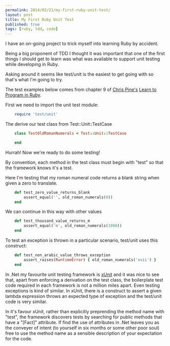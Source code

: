 ```yaml
---
permalink: 2014/02/21/my-first-ruby-unit-test/
layout: post
title: My First Ruby Unit Test
published: true
tags: [ruby, tdd, code]
---
```


I have an on-going project to trick myself into learning Ruby by accident.

Being a big proponent of TDD I thought it was important that one of the first
things I should get to learn was what was available to support unit testing
while developing in Ruby.

Asking around it seems like test/unit is the easiest to get going with so
that's what I'm going to try.

The test examples below comes from chapter 9 of [Chris Pine's](https://pine.fm/)
[Learn to Program in Ruby](http://www.pragprog.com/titles/ltp2/learn-to-program-2nd-edition).

First we need to import the unit test module:

```ruby
    require 'test/unit'
```

The derive our test class from Test::Unit::TestCase

```ruby
    class TestOldRomanNumerals < Test::Unit::TestCase

    end
```

Hurrah! Now we're ready to do some testing!

By convention, each method in the test class must begin with "test" so that
the framework knows it's a test.

Here I'm testing that my roman numeral code returns a blank string when given a
zero to translate.

```ruby
    def test_zero_value_returns_blank
    	assert_equal('', old_roman_numerals(0))
    end
```

We can continue in this way with other values

```ruby
    def test_thousand_value_returns_m
    	assert_equal('m', old_roman_numerals(1000))
    end
```

To test an exception is thrown in a particular scenario, test/unit uses this
construct:

```ruby
    def test_non_arabic_value_throws_exception
    	assert_raises(RuntimeError) { old_roman_numerals('xvii') }
    end
```

In .Net my favourite unit testing framework is [xUnit](http://xunit.net) and
it was nice to see that, apart from enforcing a derivation on the test class,
the boilerplate test code required in each framework is not a million miles
apart. Even testing exceptions is kind of similar. In xUnit, there is a
construct to assert a given lambda expression throws an expected type of
exception and the test/unit code is very similar.

In it's favour xUnit, rather than explicitly preprending the method name with "test",
the framework discovers tests by searching for public methods that have a
"[Fact]" attribute. If find the use of attributes in .Net leaves you as the
conveyer of intent (to yourself in six months or some other poor soul) free
to use the method name as a sensible description of your expectation for the code.
